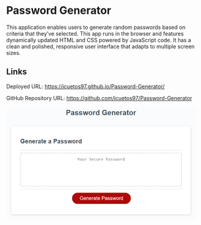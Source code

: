 # Password Generator

This application enables users to generate random passwords based on criteria that they’ve selected. This app runs in the browser and features dynamically updated HTML and CSS powered by JavaScript code. It has a clean and polished, responsive user interface that adapts to multiple screen sizes.



## Links 

Deployed URL: https://jcuetos97.github.io/Password-Generator/

GitHub Repository URL: https://github.com/jcuetos97/Password-Generator

<p>
  <img src="./assets/03-javascript-homework-demo.png" alt="Website Demo">
</p>

